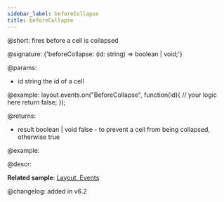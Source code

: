 ```yaml
---
sidebar_label: beforeCollapse
title: beforeCollapse
---          
```


@short: fires before a cell is collapsed

@signature: {'beforeCollapse: (id: string) => boolean | void;'}

@params:
- id		string		the id of a cell

@example:
layout.events.on("BeforeCollapse", function(id){
	// your logic here
    return false;
});

@returns:
- result	boolean | void		false - to prevent a cell from being collapsed, otherwise true



@example:




@descr:

**Related sample**: [Layout. Events](https://snippet.dhtmlx.com/fyxw0map)

@changelog:
added in v6.2

